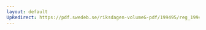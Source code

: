 ```yaml
---
layout: default
UpRedirect: https://pdf.swedeb.se/riksdagen-volumeG-pdf/199495/reg_199495/reg_199495_0498.pdf
---
```

